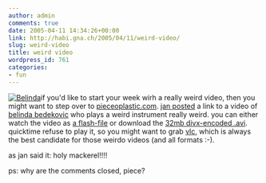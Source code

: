 ```yaml
---
author: admin
comments: true
date: 2005-04-11 14:34:26+00:00
link: http://habi.gna.ch/2005/04/11/weird-video/
slug: weird-video
title: weird video
wordpress_id: 761
categories:
- fun
---
```



[![Belinda](http://habi.gna.ch/blog/images/belinda-tm.jpg)](http://habi.gna.ch/blog/images/belinda.jpg)if you'd like to start your week wirh a really weird video, then you might want to step over to [pieceoplastic.com](http://pieceoplastic.com/). [jan posted](http://pieceoplastic.com/index.php/1764/rebell-tv/) a link to a video of [belinda bedekovic](http://www.belindabedekovic.com/) who plays a weird instrument really weird. you can either watch the video as [a flash-file](http://www.belindabedekovic.com/video_fl_en.htm) or download the [32mb divx-encoded .avi](http://www.belindabedekovic.com/Tornado.avi). quicktime refuse to play it, so you might want to grab [vlc](http://www.videolan.org/vlc/), which is always the best candidate for those weirdo videos (and all formats :-).



as jan said it: holy mackerel!!!!



ps: why are the comments closed, piece?

